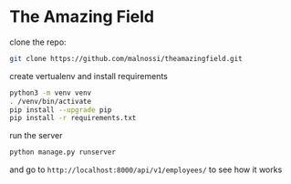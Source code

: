 # The Amazing Field

clone the repo:
```bash
git clone https://github.com/malnossi/theamazingfield.git
```

create vertualenv and install requirements
```bash
python3 -m venv venv
. /venv/bin/activate
pip install --upgrade pip
pip install -r requirements.txt
```

run the server 
```bash
python manage.py runserver
```
and go to `http://localhost:8000/api/v1/employees/` to see how it works
